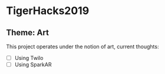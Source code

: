 # TigerHacks2019

## Theme: Art

This project operates under the notion of art, current thoughts:
-[ ] Using Twilo
-[ ] Using SparkAR
